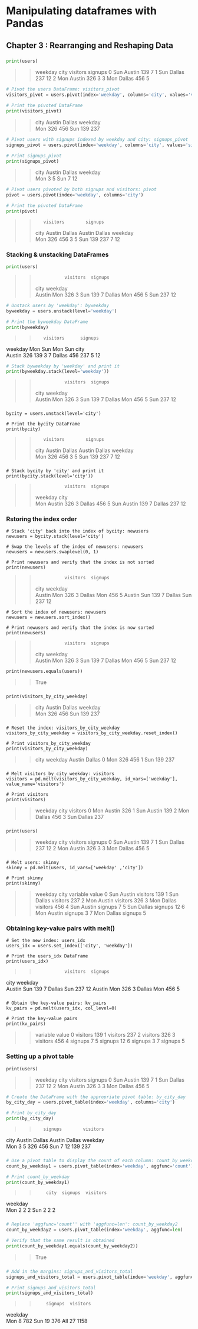 # Manipulating dataframes with Pandas

## Chapter 3 : Rearranging and Reshaping Data

###
```python
print(users)
```
>>  weekday    city  visitors  signups
>>0     Sun  Austin       139        7
>>1     Sun  Dallas       237       12
>>2     Mon  Austin       326        3
>>3     Mon  Dallas       456        5


```python
# Pivot the users DataFrame: visitors_pivot
visitors_pivot = users.pivot(index='weekday', columns='city', values='visitors')

# Print the pivoted DataFrame
print(visitors_pivot)
```
>>city     Austin  Dallas
>>weekday                
>>Mon         326     456
>>Sun         139     237


```python
# Pivot users with signups indexed by weekday and city: signups_pivot
signups_pivot = users.pivot(index='weekday', columns='city', values='signups')

# Print signups_pivot
print(signups_pivot)
```
>>city     Austin  Dallas
>>weekday                
>>Mon           3       5
>>Sun           7      12


```python
# Pivot users pivoted by both signups and visitors: pivot
pivot = users.pivot(index='weekday', columns='city')

# Print the pivoted DataFrame
print(pivot)
```
>>        visitors        signups       
>>city      Austin Dallas  Austin Dallas
>>weekday                               
>>Mon          326    456       3      5
>>Sun          139    237       7     12


### Stacking & unstacking DataFrames
```python
print(users)
```
>>                visitors  signups
>>city   weekday                   
>>Austin Mon           326        3
>>       Sun           139        7
>>Dallas Mon           456        5
>>       Sun           237       12

```python
# Unstack users by 'weekday': byweekday
byweekday = users.unstack(level='weekday')

# Print the byweekday DataFrame
print(byweekday)
```
>>        visitors      signups    
weekday      Mon  Sun     Mon Sun
city                             
Austin       326  139       3   7
Dallas       456  237       5  12

```python
# Stack byweekday by 'weekday' and print it
print(byweekday.stack(level='weekday'))
```
>>                visitors  signups
>>city   weekday                   
>>Austin Mon           326        3
>>       Sun           139        7
>>Dallas Mon           456        5
>>       Sun           237       12


###
```pthon
bycity = users.unstack(level='city')

# Print the bycity DataFrame
print(bycity)
```
>>        visitors        signups       
>>city      Austin Dallas  Austin Dallas
>>weekday                               
>>Mon          326    456       3      5
>>Sun          139    237       7     12

###
```pthon
# Stack bycity by 'city' and print it
print(bycity.stack(level='city'))
```
>>                visitors  signups
>>weekday city                     
>>Mon     Austin       326        3
>>        Dallas       456        5
>>Sun     Austin       139        7
>>        Dallas       237       12

### Rstoring the index order
```pthon
# Stack 'city' back into the index of bycity: newusers
newusers = bycity.stack(level='city')

# Swap the levels of the index of newusers: newusers
newusers = newusers.swaplevel(0, 1)

# Print newusers and verify that the index is not sorted
print(newusers)
```
>>                visitors  signups
>>city   weekday                   
>>Austin Mon           326        3
>>Dallas Mon           456        5
>>Austin Sun           139        7
>>Dallas Sun           237       12

```pthon
# Sort the index of newusers: newusers
newusers = newusers.sort_index()

# Print newusers and verify that the index is now sorted
print(newusers)
```
>>                visitors  signups
>>city   weekday                   
>>Austin Mon           326        3
>>       Sun           139        7
>>Dallas Mon           456        5
>>       Sun           237       12

```pthon
print(newusers.equals(users))
```
>>True

###
```pthon
print(visitors_by_city_weekday)
```
>>city     Austin  Dallas
weekday                
Mon         326     456
Sun         139     237

###
```pthon
# Reset the index: visitors_by_city_weekday
visitors_by_city_weekday = visitors_by_city_weekday.reset_index() 

# Print visitors_by_city_weekday
print(visitors_by_city_weekday)
```
>>city weekday  Austin  Dallas
0        Mon     326     456
1        Sun     139     237

###
```pthon
# Melt visitors_by_city_weekday: visitors
visitors = pd.melt(visitors_by_city_weekday, id_vars=['weekday'], value_name='visitors')

# Print visitors
print(visitors)
```
>>  weekday    city  visitors
0     Mon  Austin       326
1     Sun  Austin       139
2     Mon  Dallas       456
3     Sun  Dallas       237

###
```pthon
print(users)
```
>>  weekday    city  visitors  signups
0     Sun  Austin       139        7
1     Sun  Dallas       237       12
2     Mon  Austin       326        3
3     Mon  Dallas       456        5

###
```pthon
# Melt users: skinny
skinny = pd.melt(users, id_vars=['weekday' ,'city'])

# Print skinny
print(skinny)
```
>>  weekday    city  variable  value
0     Sun  Austin  visitors    139
1     Sun  Dallas  visitors    237
2     Mon  Austin  visitors    326
3     Mon  Dallas  visitors    456
4     Sun  Austin   signups      7
5     Sun  Dallas   signups     12
6     Mon  Austin   signups      3
7     Mon  Dallas   signups      5

### Obtaining key-value pairs with melt()
```pthon
# Set the new index: users_idx
users_idx = users.set_index(['city', 'weekday'])

# Print the users_idx DataFrame
print(users_idx)
```
>>                visitors  signups
city   weekday                   
Austin Sun           139        7
Dallas Sun           237       12
Austin Mon           326        3
Dallas Mon           456        5

###
```pthon
# Obtain the key-value pairs: kv_pairs
kv_pairs = pd.melt(users_idx, col_level=0)

# Print the key-value pairs
print(kv_pairs)
```
>>   variable  value
0  visitors    139
1  visitors    237
2  visitors    326
3  visitors    456
4   signups      7
5   signups     12
6   signups      3
7   signups      5

### Setting up a pivot table
```pthon
print(users)
```
>>  weekday    city  visitors  signups
0     Sun  Austin       139        7
1     Sun  Dallas       237       12
2     Mon  Austin       326        3
3     Mon  Dallas       456        5

```python
# Create the DataFrame with the appropriate pivot table: by_city_day
by_city_day = users.pivot_table(index='weekday', columns='city')

# Print by_city_day
print(by_city_day)
```
>>        signups        visitors       
city     Austin Dallas   Austin Dallas
weekday                               
Mon           3      5      326    456
Sun           7     12      139    237


### 
```python
# Use a pivot table to display the count of each column: count_by_weekday1
count_by_weekday1 = users.pivot_table(index='weekday', aggfunc='count')

# Print count_by_weekday
print(count_by_weekday1)
```
>>         city  signups  visitors
weekday                         
Mon         2        2         2
Sun         2        2         2


### 
```python
# Replace 'aggfunc='count'' with 'aggfunc=len': count_by_weekday2
count_by_weekday2 = users.pivot_table(index='weekday', aggfunc=len)

# Verify that the same result is obtained
print(count_by_weekday1.equals(count_by_weekday2))
```
>>True


### 
```python
# Add in the margins: signups_and_visitors_total 
signups_and_visitors_total = users.pivot_table(index='weekday', aggfunc=sum, margins=True)

# Print signups_and_visitors_total
print(signups_and_visitors_total)
```
>>         signups  visitors
weekday                   
Mon            8       782
Sun           19       376
All           27      1158
